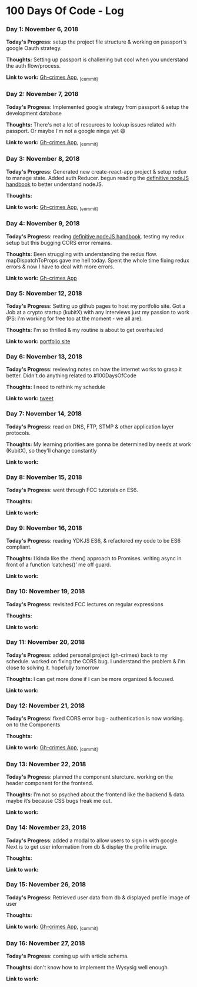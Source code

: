 # 100 Days Of Code - Log

### Day 1: November 6, 2018

**Today's Progress**: setup the project file structure & working on passport's google Oauth strategy.

**Thoughts:** Setting up passport is challening but cool when you understand the auth flow/process.

**Link to work:** [Gh-crimes App](https://github.com/intOppong/software_engineer_journey/tree/dev/personal_projects/gh_crimes), [<sub>[commit]</sub>](https://github.com/intOppong/software_engineer_journey/commit/47289146ec2159a56b78526a1e9a3f482bdd171e)

### Day 2: November 7, 2018

**Today's Progress**: Implemented google strategy from passport & setup the development database

**Thoughts:** There's not a lot of resources to lookup issues related with passport. Or maybe I'm not a google ninga yet :smile:

**Link to work:** [Gh-crimes App](https://github.com/intOppong/software_engineer_journey/tree/dev/personal_projects/gh_crimes), [<sub>[commit]</sub>](https://github.com/intOppong/software_engineer_journey/commit/a8d1c245b39fcb3862014ea6e5b7308e11caa7ae)

### Day 3: November 8, 2018

**Today's Progress**: Generated new create-react-app project & setup redux to manage state. Added auth Reducer. begun reading the [definitive nodeJS handbook](https://medium.freecodecamp.org/the-definitive-node-js-handbook-6912378afc6e) to better understand nodeJS.

**Thoughts:** 

**Link to work:** [Gh-crimes App](https://github.com/intOppong/software_engineer_journey/tree/dev/personal_projects/gh_crimes), [<sub>[commit]</sub>](https://github.com/intOppong/software_engineer_journey/commit/ccefb89abe39a33797743517faeaebcec515c073)

### Day 4: November 9, 2018

**Today's Progress**: reading [definitive nodeJS handbook](https://medium.freecodecamp.org/the-definitive-node-js-handbook-6912378afc6e). testing my redux setup but this bugging CORS error remains.

**Thoughts:** Been struggling with understanding the redux flow. mapDispatchToProps gave me hell today. Spent the whole time fixing redux errors & now I have to deal with more errors. 

**Link to work:** [Gh-crimes App](https://github.com/intOppong/software_engineer_journey/tree/dev/personal_projects/gh_crimes)

### Day 5: November 12, 2018

**Today's Progress**: Setting up github pages to host my portfolio site. Got a Job at a  crypto startup (kubitX) with any interviews just my passion to work (PS: i'm working for free too at the moment - we all are). 

**Thoughts:** I'm so thrilled & my routine is about to get overhauled 

**Link to work:** [portfolio site](https://github.com/intOppong/software_engineer_journey/tree/master/docs)

### Day 6: November 13, 2018

**Today's Progress**: reviewing notes on how the internet works to grasp it better. Didn't do anything related to #100DaysOfCode

**Thoughts:** I need to rethink my schedule

**Link to work:** [tweet](https://twitter.com/int_oppong/status/1062585429210398720)

### Day 7: November 14, 2018

**Today's Progress**: read on DNS, FTP, STMP & other application layer protocols.

**Thoughts:** My learning priorities are gonna be determined by needs at work (KubitX), so they'll change constantly 

**Link to work:** 

### Day 8: November 15, 2018

**Today's Progress**: went through FCC tutorials on ES6. 

**Thoughts:**  

**Link to work:** 

### Day 9: November 16, 2018

**Today's Progress**: reading YDKJS ES6, & refactored my code to be ES6 compliant. 

**Thoughts:**  I kinda like the .then() approach to Promises. writing async in front of a function ‘catches()’ me off guard.

**Link to work:** 

### Day 10: November 19, 2018

**Today's Progress**: revisited FCC lectures on regular expressions 

**Thoughts:** 

**Link to work:** 

### Day 11: November 20, 2018

**Today's Progress**: added personal project (gh-crimes) back to my schedule. worked on fixing the CORS bug. I understand the problem & i'm close to solving it. hopefully tomorrow

**Thoughts:** I can get more done if I can be more organized & focused.

**Link to work:** 

### Day 12: November 21, 2018

**Today's Progress**: fixed CORS error bug - authentication is now working. on to the Components

**Thoughts:** 

**Link to work:** [Gh-crimes App](https://github.com/intOppong/software_engineer_journey/tree/dev/personal_projects/gh_crimes), [<sub>[commit]</sub>](https://github.com/intOppong/software_engineer_journey/commit/77a1e15a5634261bde2b9549b103663e906a84c9)

### Day 13: November 22, 2018

**Today's Progress**: planned the component sturcture. working on the header component for the frontend. 

**Thoughts:** I’m not so psyched about the frontend like the backend & data. maybe it’s because CSS bugs freak me out.

**Link to work:** 

### Day 14: November 23, 2018

**Today's Progress**: added a modal to allow users to sign in with google. Next is to get user information from db & display the profile image. 

**Thoughts:** 

**Link to work:** 

### Day 15: November 26, 2018

**Today's Progress**: Retrieved user data from db & displayed profile image of user

**Thoughts:** 

**Link to work:** [Gh-crimes App](https://github.com/intOppong/software_engineer_journey/tree/dev/personal_projects/gh_crimes), [<sub>[commit]</sub>](https://github.com/intOppong/software_engineer_journey/commit/844016ccb37495691351d07995ebea76669ebd70)

### Day 16: November 27, 2018

**Today's Progress**: coming up with article schema.

**Thoughts:** don't know how to implement the Wysysig well enough

**Link to work:** 

